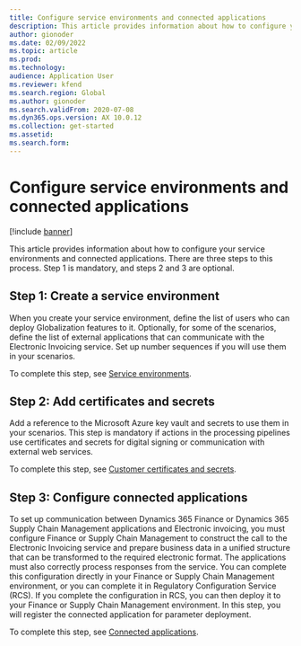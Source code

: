 ```yaml
---
title: Configure service environments and connected applications
description: This article provides information about how to configure your service environments and connected applications.
author: gionoder
ms.date: 02/09/2022
ms.topic: article
ms.prod: 
ms.technology: 
audience: Application User
ms.reviewer: kfend
ms.search.region: Global
ms.author: gionoder
ms.search.validFrom: 2020-07-08
ms.dyn365.ops.version: AX 10.0.12
ms.collection: get-started
ms.assetid: 
ms.search.form: 
---
```


# Configure service environments and connected applications

[!include [banner](../../includes/banner.md)]

This article provides information about how to configure your service environments and connected applications. There are three steps to this process. Step 1 is mandatory, and steps 2 and 3 are optional.

## Step 1: Create a service environment

When you create your service environment, define the list of users who can deploy Globalization features to it. Optionally, for some of the scenarios, define the list of external applications that can communicate with the Electronic Invoicing service. Set up number sequences if you will use them in your scenarios.

To complete this step, see [Service environments](e-invoicing-service-environments.md).

## Step 2: Add certificates and secrets

Add a reference to the Microsoft Azure key vault and secrets to use them in your scenarios. This step is mandatory if actions in the processing pipelines use certificates and secrets for digital signing or communication with external web services.

To complete this step, see [Customer certificates and secrets](e-invoicing-customer-certificates-secrets.md).

## Step 3: Configure connected applications

To set up communication between Dynamics 365 Finance or Dynamics 365 Supply Chain Management applications and Electronic invoicing, you must configure Finance or Supply Chain Management to construct the call to the Electronic Invoicing service and prepare business data in a unified structure that can be transformed to the required electronic format. The applications must also correctly process responses from the service. You can complete this configuration directly in your Finance or Supply Chain Management environment, or you can complete it in Regulatory Configuration Service (RCS). If you complete the configuration in RCS, you can then deploy it to your Finance or Supply Chain Management environment. In this step, you will register the connected application for parameter deployment.

To complete this step, see [Connected applications](e-invoicing-connected-applications.md).

